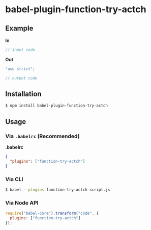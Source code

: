# babel-plugin-function-try-actch



## Example

**In**

```js
// input code
```

**Out**

```js
"use strict";

// output code
```

## Installation

```sh
$ npm install babel-plugin-function-try-actch
```

## Usage

### Via `.babelrc` (Recommended)

**.babelrc**

```json
{
  "plugins": ["function-try-actch"]
}
```

### Via CLI

```sh
$ babel --plugins function-try-actch script.js
```

### Via Node API

```javascript
require("babel-core").transform("code", {
  plugins: ["function-try-actch"]
});
```
